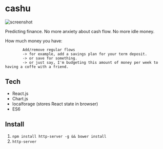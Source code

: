 cashu
=====

![screenshot](http://36.media.tumblr.com/0260a31b1dff264a1faa0f989031b9ec/tumblr_o0xcj0IFqJ1trskuwo1_1280.png)

Predicting finance. No more anxiety about cash flow. No more idle money.

How much money you have:

	  		Add/remove regular flows
	  		-> for example, add a savings plan for your term deposit.
	  		-> or save for something.
	  		-> or just say, I'm budgeting this amount of money per week to having a coffe with a friend.


## Tech
 - React.js
 - Chart.js
 - localforage (stores React state in browser)
 - ES6

## Install
 1. `npm install http-server -g && bower install`
 2. `http-server`
